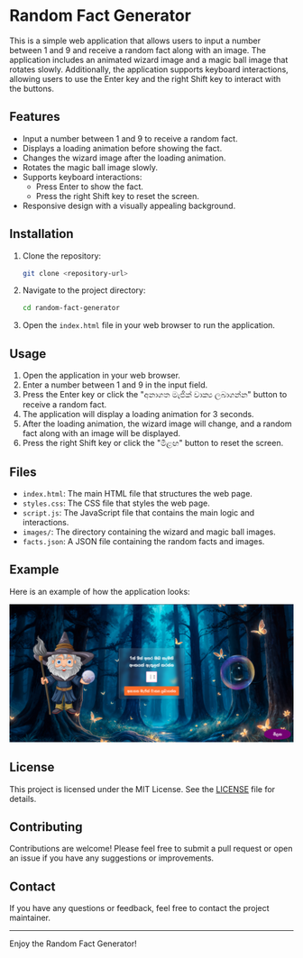 # Random Fact Generator

This is a simple web application that allows users to input a number between 1 and 9 and receive a random fact along with an image. The application includes an animated wizard image and a magic ball image that rotates slowly. Additionally, the application supports keyboard interactions, allowing users to use the Enter key and the right Shift key to interact with the buttons.

## Features

- Input a number between 1 and 9 to receive a random fact.
- Displays a loading animation before showing the fact.
- Changes the wizard image after the loading animation.
- Rotates the magic ball image slowly.
- Supports keyboard interactions:
  - Press Enter to show the fact.
  - Press the right Shift key to reset the screen.
- Responsive design with a visually appealing background.

## Installation

1. Clone the repository:
    ```sh
    git clone <repository-url>
    ```

2. Navigate to the project directory:
    ```sh
    cd random-fact-generator
    ```

3. Open the `index.html` file in your web browser to run the application.

## Usage

1. Open the application in your web browser.
2. Enter a number between 1 and 9 in the input field.
3. Press the Enter key or click the "අනාගත මැජික් වාක්‍ය ලබාගන්න" button to receive a random fact.
4. The application will display a loading animation for 3 seconds.
5. After the loading animation, the wizard image will change, and a random fact along with an image will be displayed.
6. Press the right Shift key or click the "මීළඟ" button to reset the screen.

## Files

- `index.html`: The main HTML file that structures the web page.
- `styles.css`: The CSS file that styles the web page.
- `script.js`: The JavaScript file that contains the main logic and interactions.
- `images/`: The directory containing the wizard and magic ball images.
- `facts.json`: A JSON file containing the random facts and images.

## Example

Here is an example of how the application looks:

![Example Screenshot](images/example_screenshot.png)

## License

This project is licensed under the MIT License. See the [LICENSE](LICENSE) file for details.

## Contributing

Contributions are welcome! Please feel free to submit a pull request or open an issue if you have any suggestions or improvements.

## Contact

If you have any questions or feedback, feel free to contact the project maintainer.

---

Enjoy the Random Fact Generator!
